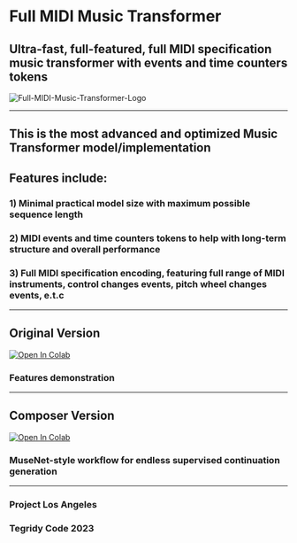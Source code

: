 # Full MIDI Music Transformer
## Ultra-fast, full-featured, full MIDI specification music transformer with events and time counters tokens

![Full-MIDI-Music-Transformer-Logo](https://github.com/asigalov61/Full-MIDI-Music-Transformer/assets/56325539/2efdf57e-a074-4101-9d17-2c7b19409443)

***

## This is the most advanced and optimized Music Transformer model/implementation

## Features include:

### 1) Minimal practical model size with maximum possible sequence length
### 2) MIDI events and time counters tokens to help with long-term structure and overall performance
### 3) Full MIDI specification encoding, featuring full range of MIDI instruments, control changes events, pitch wheel changes events, e.t.c

***

## Original Version

[![Open In Colab][colab-badge]][colab-notebook2]

[colab-notebook2]: <https://colab.research.google.com/github/asigalov61/Full-MIDI-Music-Transformer/blob/main/Full_MIDI_Music_Transformer.ipynb>
[colab-badge]: <https://colab.research.google.com/assets/colab-badge.svg>

### Features demonstration

***

## Composer Version

[![Open In Colab][colab-badge]][colab-notebook3]

[colab-notebook3]: <https://colab.research.google.com/github/asigalov61/Full-MIDI-Music-Transformer/blob/main/Full_MIDI_Music_Transformer_Composer.ipynb>
[colab-badge]: <https://colab.research.google.com/assets/colab-badge.svg>

### MuseNet-style workflow for endless supervised continuation generation

***

### Project Los Angeles
### Tegridy Code 2023
